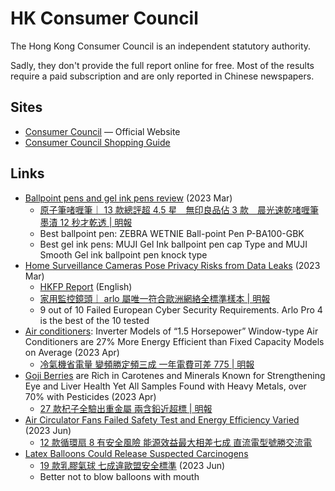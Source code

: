 # HK Consumer Council

The Hong Kong Consumer Council is an independent statutory authority.

Sadly, they don't provide the full report online for free. Most of the results
require a paid subscription and are only reported in Chinese newspapers.

## Sites

- [Consumer Council](https://www.consumer.org.hk/en) — Official Website
- [Consumer Council Shopping Guide](https://www.consumer.org.hk/en/shopping-guide)

## Links

- [Ballpoint pens and gel ink pens review](https://www.consumer.org.hk/en/press-release/p-557-ballpoint-pens-and-gel-ink-pens)
  (2023 Mar)
  - [原子筆啫喱筆｜ 13 款總評超 4.5 星　無印良品佔 3 款　晨光速乾啫喱筆墨漬 12 秒才乾透 | 明報](https://news.mingpao.com/ins/%e7%86%b1%e9%bb%9e/article/20230315/s00024/1678850375742/)
  - Best ballpoint pen: ZEBRA WETNIE Ball-point Pen P-BA100-GBK
  - Best gel ink pens: MUJI Gel Ink ballpoint pen cap Type and MUJI Smooth Gel
    ink ballpoint pen knock type
- [Home Surveillance Cameras Pose Privacy Risks from Data Leaks](https://www.consumer.org.hk/en/press-release/p-557-home-surveillance-cameras)
  (2023 Mar)
  - [HKFP Report](https://hongkongfp.com/2023/03/15/hong-kongs-consumer-watchdog-warns-about-risks-of-data-leaks-from-home-surveillance-cameras/)
    (English)
  - [家用監控鏡頭｜ arlo 屬唯一符合歐洲網絡全標準樣本 | 明報](https://news.mingpao.com/ins/%E7%86%B1%E9%BB%9E/article/20230315/s00024/1678849737100/)
  - 9 out of 10 Failed European Cyber Security Requirements. Arlo Pro 4 is the
    best of the 10 tested
- [Air conditioners](https://www.consumer.org.hk/en/press-release/p-558-window-type-air-conditioners):
  Inverter Models of “1.5 Horsepower” Window-type Air Conditioners are 27% More
  Energy Efficient than Fixed Capacity Models on Average (2023 Apr)
  - [冷氣機省電量 變頻勝定頻三成 一年電費可差 775 | 明報](https://news.mingpao.com/pns/%E6%B8%AF%E8%81%9E/article/20230418/s00002/1681754289803/)
- [Goji Berries](https://www.consumer.org.hk/en/press-release/p-558-goji-berries)
  are Rich in Carotenes and Minerals Known for Strengthening Eye and Liver
  Health Yet All Samples Found with Heavy Metals, over 70% with Pesticides (2023
  Apr)
  - [27 款杞子全驗出重金屬 兩含鉛近超標 | 明報](https://news.mingpao.com/pns/%E6%B8%AF%E8%81%9E/article/20230418/s00002/1681754290192/)
- [Air Circulator Fans Failed Safety Test and Energy Efficiency Varied](https://www.consumer.org.hk/en/press-release/p-560-air-circulator-fans)
  (2023 Jun)
  - [12 款循環扇 8 有安全風險 能源效益最大相差七成 直流電型號勝交流電](https://news.mingpao.com/pns/%E6%B8%AF%E8%81%9E/article/20230616/s00002/1686854332011/)
- [Latex Balloons Could Release Suspected Carcinogens](https://www.consumer.org.hk/en/press-release/p-560-latex-balloon)
  - [19 款乳膠氣球 七成違歐盟安全標準](https://news.mingpao.com/pns/%E6%B8%AF%E8%81%9E/article/20230616/s00002/1686854332964/)
    (2023 Jun)
  - Better not to blow balloons with mouth
